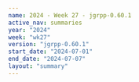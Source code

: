 ```yaml
---
name: 2024 - Week 27 - jgrpp-0.60.1
active_nav: summaries
year: "2024"
week: "wk27"
version: "jgrpp-0.60.1"
start_date: "2024-07-01"
end_date: "2024-07-07"
layout: "summary"
---
```

